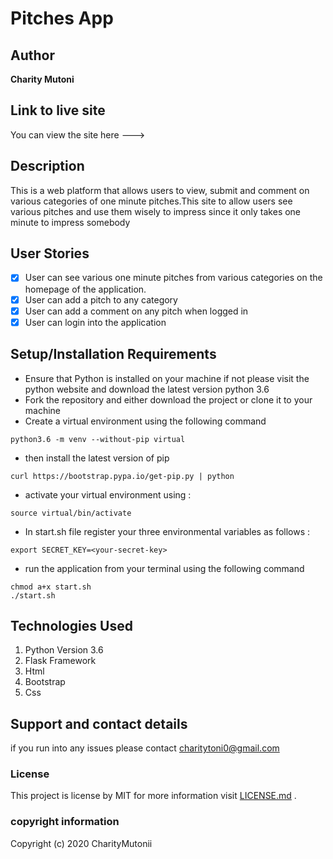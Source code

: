 # Pitches App
## Author
**Charity Mutoni**
## Link to live site
You can view the site here ---> 

## Description
This is a web platform that allows users to view, submit and comment on various categories of one minute pitches.This site to allow users see various pitches and use them wisely to impress since it only takes one minute to impress somebody
## User Stories
- [x] User can see various one minute pitches from various categories on the homepage of the application.
- [x] User can add a pitch to any category
- [x] User can add a comment on any pitch when logged in
- [x] User can login into the application

## Setup/Installation Requirements
* Ensure that Python is installed on your machine if not please visit the python website and download the latest version python 3.6
* Fork the repository and either download the project or clone it to your machine
* Create a virtual environment using the following command
```
python3.6 -m venv --without-pip virtual
```
* then install the latest version of pip
```
curl https://bootstrap.pypa.io/get-pip.py | python
```
* activate your virtual environment using :
```
source virtual/bin/activate
```
* In start.sh file register your three environmental variables as follows :
```
export SECRET_KEY=<your-secret-key>
```

* run the application from your terminal using the following command
```
chmod a+x start.sh
./start.sh
```

## Technologies Used
1. Python Version 3.6
2. Flask Framework
3. Html
4. Bootstrap
5. Css
## Support and contact details
if you run into any issues please contact charitytoni0@gmail.com
### License
This project is license  by MIT for more information visit [LICENSE.md](LICENSE.md) .
### copyright information
Copyright (c) 2020 CharityMutonii
